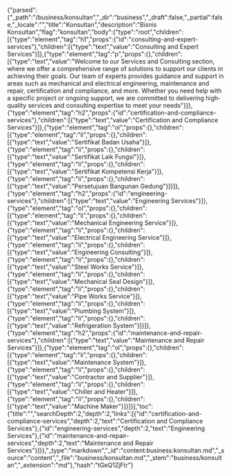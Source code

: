 {"parsed":{"_path":"/business/konsultan","_dir":"business","_draft":false,"_partial":false,"_locale":"","title":"Konsultan","description":"Bisnis Konsultan","flag":"konsultan","body":{"type":"root","children":[{"type":"element","tag":"h1","props":{"id":"consulting-and-expert-services"},"children":[{"type":"text","value":"Consulting and Expert Services"}]},{"type":"element","tag":"p","props":{},"children":[{"type":"text","value":"Welcome to our Services and Consulting section, where we offer a comprehensive range of solutions to support our clients in achieving their goals. Our team of experts provides guidance and support in areas such as mechanical and electrical engineering, maintenance and repair, certification and compliance, and more. Whether you need help with a specific project or ongoing support, we are committed to delivering high-quality services and consulting expertise to meet your needs"}]},{"type":"element","tag":"h2","props":{"id":"certification-and-compliance-services"},"children":[{"type":"text","value":"Certification and Compliance Services"}]},{"type":"element","tag":"ol","props":{},"children":[{"type":"element","tag":"li","props":{},"children":[{"type":"text","value":"Sertifikat Badan Usaha"}]},{"type":"element","tag":"li","props":{},"children":[{"type":"text","value":"Sertifikat Laik Fungsi"}]},{"type":"element","tag":"li","props":{},"children":[{"type":"text","value":"Sertifikat Kompetensi Kerja"}]},{"type":"element","tag":"li","props":{},"children":[{"type":"text","value":"Persetujuan Bangunan Gedung"}]}]},{"type":"element","tag":"h2","props":{"id":"engineering-services"},"children":[{"type":"text","value":"Engineering Services"}]},{"type":"element","tag":"ol","props":{},"children":[{"type":"element","tag":"li","props":{},"children":[{"type":"text","value":"Mechanical Engineering Service"}]},{"type":"element","tag":"li","props":{},"children":[{"type":"text","value":"Electrical Engineering Service"}]},{"type":"element","tag":"li","props":{},"children":[{"type":"text","value":"Engineering Consulting"}]},{"type":"element","tag":"li","props":{},"children":[{"type":"text","value":"Steel Works Service"}]},{"type":"element","tag":"li","props":{},"children":[{"type":"text","value":"Mechanical Seal Design"}]},{"type":"element","tag":"li","props":{},"children":[{"type":"text","value":"Pipe Works Service"}]},{"type":"element","tag":"li","props":{},"children":[{"type":"text","value":"Plumbing System"}]},{"type":"element","tag":"li","props":{},"children":[{"type":"text","value":"Refrigeration System"}]}]},{"type":"element","tag":"h2","props":{"id":"maintenance-and-repair-services"},"children":[{"type":"text","value":"Maintenance and Repair Services"}]},{"type":"element","tag":"ol","props":{},"children":[{"type":"element","tag":"li","props":{},"children":[{"type":"text","value":"Maintenance System"}]},{"type":"element","tag":"li","props":{},"children":[{"type":"text","value":"Contractor and Supplier"}]},{"type":"element","tag":"li","props":{},"children":[{"type":"text","value":"Chiller and Heater"}]},{"type":"element","tag":"li","props":{},"children":[{"type":"text","value":"Machine Maker"}]}]}],"toc":{"title":"","searchDepth":2,"depth":2,"links":[{"id":"certification-and-compliance-services","depth":2,"text":"Certification and Compliance Services"},{"id":"engineering-services","depth":2,"text":"Engineering Services"},{"id":"maintenance-and-repair-services","depth":2,"text":"Maintenance and Repair Services"}]}},"_type":"markdown","_id":"content:business:konsultan.md","_source":"content","_file":"business/konsultan.md","_stem":"business/konsultan","_extension":"md"},"hash":"tGeQ1ZjFtr"}